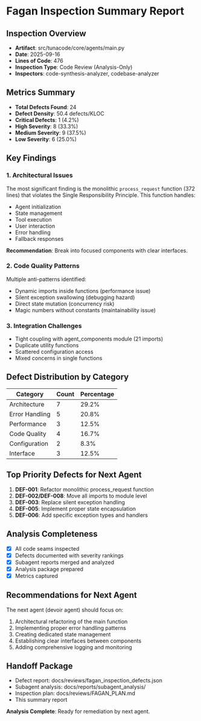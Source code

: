 # Fagan Inspection Summary Report

## Inspection Overview
- **Artifact**: src/tunacode/core/agents/main.py
- **Date**: 2025-09-16
- **Lines of Code**: 476
- **Inspection Type**: Code Review (Analysis-Only)
- **Inspectors**: code-synthesis-analyzer, codebase-analyzer

## Metrics Summary
- **Total Defects Found**: 24
- **Defect Density**: 50.4 defects/KLOC
- **Critical Defects**: 1 (4.2%)
- **High Severity**: 8 (33.3%)
- **Medium Severity**: 9 (37.5%)
- **Low Severity**: 6 (25.0%)

## Key Findings

### 1. Architectural Issues
The most significant finding is the monolithic `process_request` function (372 lines) that violates the Single Responsibility Principle. This function handles:
- Agent initialization
- State management
- Tool execution
- User interaction
- Error handling
- Fallback responses

**Recommendation**: Break into focused components with clear interfaces.

### 2. Code Quality Patterns
Multiple anti-patterns identified:
- Dynamic imports inside functions (performance issue)
- Silent exception swallowing (debugging hazard)
- Direct state mutation (concurrency risk)
- Magic numbers without constants (maintainability issue)

### 3. Integration Challenges
- Tight coupling with agent_components module (21 imports)
- Duplicate utility functions
- Scattered configuration access
- Mixed concerns in single functions

## Defect Distribution by Category

| Category | Count | Percentage |
|----------|-------|------------|
| Architecture | 7 | 29.2% |
| Error Handling | 5 | 20.8% |
| Performance | 3 | 12.5% |
| Code Quality | 4 | 16.7% |
| Configuration | 2 | 8.3% |
| Interface | 3 | 12.5% |

## Top Priority Defects for Next Agent

1. **DEF-001**: Refactor monolithic process_request function
2. **DEF-002/DEF-008**: Move all imports to module level
3. **DEF-003**: Replace silent exception handling
4. **DEF-005**: Implement proper state encapsulation
5. **DEF-006**: Add specific exception types and handlers

## Analysis Completeness
- [x] All code seams inspected
- [x] Defects documented with severity rankings
- [x] Subagent reports merged and analyzed
- [x] Analysis package prepared
- [x] Metrics captured

## Recommendations for Next Agent
The next agent (devoir agent) should focus on:
1. Architectural refactoring of the main function
2. Implementing proper error handling patterns
3. Creating dedicated state management
4. Establishing clear interfaces between components
5. Adding comprehensive logging and monitoring

## Handoff Package
- Defect report: docs/reviews/fagan_inspection_defects.json
- Subagent analysis: docs/reports/subagent_analysis/
- Inspection plan: docs/reviews/FAGAN_PLAN.md
- This summary report

**Analysis Complete**: Ready for remediation by next agent.
